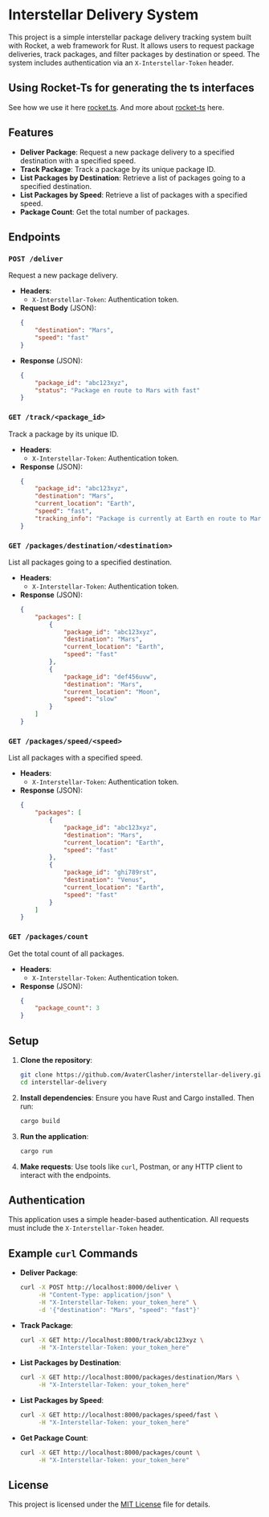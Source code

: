 # Interstellar Delivery System

This project is a simple interstellar package delivery tracking system built with Rocket, a web framework for Rust. It allows users to request package deliveries, track packages, and filter packages by destination or speed. The system includes authentication via an `X-Interstellar-Token` header.

## Using Rocket-Ts for generating the ts interfaces

See how we use it here [rocket.ts](ROCKET.md).
And more about [rocket-ts](https://github.com/Kindness-Works/rocket-ts) here.

## Features

-   **Deliver Package**: Request a new package delivery to a specified destination with a specified speed.
-   **Track Package**: Track a package by its unique package ID.
-   **List Packages by Destination**: Retrieve a list of packages going to a specified destination.
-   **List Packages by Speed**: Retrieve a list of packages with a specified speed.
-   **Package Count**: Get the total number of packages.

## Endpoints

### `POST /deliver`

Request a new package delivery.

-   **Headers**:
    -   `X-Interstellar-Token`: Authentication token.
-   **Request Body** (JSON):
    ```json
    {
    	"destination": "Mars",
    	"speed": "fast"
    }
    ```
-   **Response** (JSON):
    ```json
    {
    	"package_id": "abc123xyz",
    	"status": "Package en route to Mars with fast"
    }
    ```

### `GET /track/<package_id>`

Track a package by its unique ID.

-   **Headers**:
    -   `X-Interstellar-Token`: Authentication token.
-   **Response** (JSON):
    ```json
    {
    	"package_id": "abc123xyz",
    	"destination": "Mars",
    	"current_location": "Earth",
    	"speed": "fast",
    	"tracking_info": "Package is currently at Earth en route to Mars"
    }
    ```

### `GET /packages/destination/<destination>`

List all packages going to a specified destination.

-   **Headers**:
    -   `X-Interstellar-Token`: Authentication token.
-   **Response** (JSON):
    ```json
    {
    	"packages": [
    		{
    			"package_id": "abc123xyz",
    			"destination": "Mars",
    			"current_location": "Earth",
    			"speed": "fast"
    		},
    		{
    			"package_id": "def456uvw",
    			"destination": "Mars",
    			"current_location": "Moon",
    			"speed": "slow"
    		}
    	]
    }
    ```

### `GET /packages/speed/<speed>`

List all packages with a specified speed.

-   **Headers**:
    -   `X-Interstellar-Token`: Authentication token.
-   **Response** (JSON):
    ```json
    {
    	"packages": [
    		{
    			"package_id": "abc123xyz",
    			"destination": "Mars",
    			"current_location": "Earth",
    			"speed": "fast"
    		},
    		{
    			"package_id": "ghi789rst",
    			"destination": "Venus",
    			"current_location": "Earth",
    			"speed": "fast"
    		}
    	]
    }
    ```

### `GET /packages/count`

Get the total count of all packages.

-   **Headers**:
    -   `X-Interstellar-Token`: Authentication token.
-   **Response** (JSON):
    ```json
    {
    	"package_count": 3
    }
    ```

## Setup

1. **Clone the repository**:

    ```sh
    git clone https://github.com/AvaterClasher/interstellar-delivery.git
    cd interstellar-delivery
    ```

2. **Install dependencies**:
   Ensure you have Rust and Cargo installed. Then run:

    ```sh
    cargo build
    ```

3. **Run the application**:

    ```sh
    cargo run
    ```

4. **Make requests**:
   Use tools like `curl`, Postman, or any HTTP client to interact with the endpoints.

## Authentication

This application uses a simple header-based authentication. All requests must include the `X-Interstellar-Token` header.

## Example `curl` Commands

-   **Deliver Package**:

    ```sh
    curl -X POST http://localhost:8000/deliver \
         -H "Content-Type: application/json" \
         -H "X-Interstellar-Token: your_token_here" \
         -d '{"destination": "Mars", "speed": "fast"}'
    ```

-   **Track Package**:

    ```sh
    curl -X GET http://localhost:8000/track/abc123xyz \
         -H "X-Interstellar-Token: your_token_here"
    ```

-   **List Packages by Destination**:

    ```sh
    curl -X GET http://localhost:8000/packages/destination/Mars \
         -H "X-Interstellar-Token: your_token_here"
    ```

-   **List Packages by Speed**:

    ```sh
    curl -X GET http://localhost:8000/packages/speed/fast \
         -H "X-Interstellar-Token: your_token_here"
    ```

-   **Get Package Count**:
    ```sh
    curl -X GET http://localhost:8000/packages/count \
         -H "X-Interstellar-Token: your_token_here"
    ```

## License

This project is licensed under the [MIT License](LICENSE.md) file for details.
